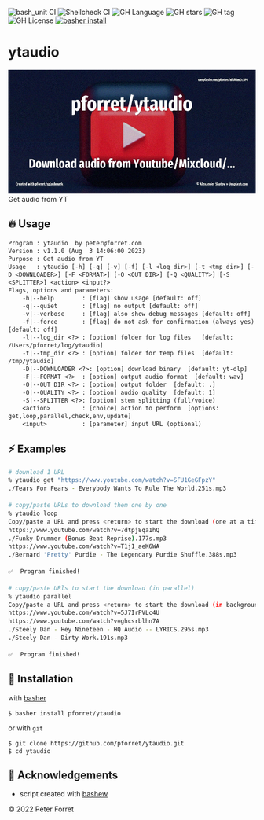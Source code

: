 ![bash_unit CI](https://github.com/pforret/ytaudio/workflows/bash_unit%20CI/badge.svg)
![Shellcheck CI](https://github.com/pforret/ytaudio/workflows/Shellcheck%20CI/badge.svg)
![GH Language](https://img.shields.io/github/languages/top/pforret/ytaudio)
![GH stars](https://img.shields.io/github/stars/pforret/ytaudio)
![GH tag](https://img.shields.io/github/v/tag/pforret/ytaudio)
![GH License](https://img.shields.io/github/license/pforret/ytaudio)
[![basher install](https://img.shields.io/badge/basher-install-white?logo=gnu-bash&style=flat)](https://basher.gitparade.com/package/)

# ytaudio

![](assets/unsplash.youtube.jpg)
Get audio from YT

## 🔥 Usage

```
Program : ytaudio  by peter@forret.com
Version : v1.1.0 (Aug  3 14:06:00 2023)
Purpose : Get audio from YT
Usage   : ytaudio [-h] [-q] [-v] [-f] [-l <log_dir>] [-t <tmp_dir>] [-D <DOWNLOADER>] [-F <FORMAT>] [-O <OUT_DIR>] [-Q <QUALITY>] [-S <SPLITTER>] <action> <input?>
Flags, options and parameters:
    -h|--help        : [flag] show usage [default: off]
    -q|--quiet       : [flag] no output [default: off]
    -v|--verbose     : [flag] also show debug messages [default: off]
    -f|--force       : [flag] do not ask for confirmation (always yes) [default: off]
    -l|--log_dir <?> : [option] folder for log files   [default: /Users/pforret/log/ytaudio]
    -t|--tmp_dir <?> : [option] folder for temp files  [default: /tmp/ytaudio]
    -D|--DOWNLOADER <?>: [option] download binary  [default: yt-dlp]
    -F|--FORMAT <?>  : [option] output audio format  [default: wav]
    -O|--OUT_DIR <?> : [option] output folder  [default: .]
    -Q|--QUALITY <?> : [option] audio quality  [default: 1]
    -S|--SPLITTER <?>: [option] stem splitting (full/voice)
    <action>         : [choice] action to perform  [options: get,loop,parallel,check,env,update]
    <input>          : [parameter] input URL (optional)
```

## ⚡️ Examples

```bash
# download 1 URL
% ytaudio get "https://www.youtube.com/watch?v=SFU1GeGFpzY"
./Tears For Fears - Everybody Wants To Rule The World.251s.mp3

# copy/paste URLs to download them one by one
% ytaudio loop
Copy/paste a URL and press <return> to start the download (one at a time)
https://www.youtube.com/watch?v=7dtpj8qa1hQ
./Funky Drummer (Bonus Beat Reprise).177s.mp3
https://www.youtube.com/watch?v=T1j1_aeK6WA
./Bernard 'Pretty' Purdie - The Legendary Purdie Shuffle.388s.mp3

✅  Program finished!

# copy/paste URls to start the download (in parallel)
% ytaudio parallel                                         
Copy/paste a URL and press <return> to start the download (in background)
https://www.youtube.com/watch?v=5J7IrPVLc4U                                    
https://www.youtube.com/watch?v=ghcsrblhn7A
./Steely Dan - Hey Nineteen - HQ Audio -- LYRICS.295s.mp3
./Steely Dan - Dirty Work.191s.mp3

✅  Program finished!
```

## 🚀 Installation

with [basher](https://github.com/basherpm/basher)

	$ basher install pforret/ytaudio

or with `git`

	$ git clone https://github.com/pforret/ytaudio.git
	$ cd ytaudio

## 📝 Acknowledgements

* script created with [bashew](https://github.com/pforret/bashew)

&copy; 2022 Peter Forret
